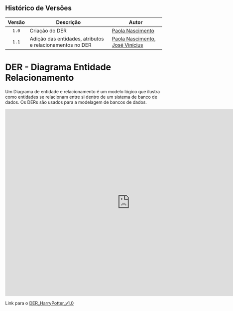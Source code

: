 ## Histórico de Versões
| Versão | Descrição                     | Autor                                                        |
| :----: |  ------------------------------------------------- | -------------------------------------------------------------------------------------------------------------------- |
| `1.0` |  Criação do DER        | [Paola Nascimento](https://github.com/paolaalim)                               |
| `1.1` |  Adição das entidades, atributos e relacionamentos no DER         | [Paola Nascimento](https://github.com/paolaalim), [José Vinícius](https://github.com/JoseViniciusQueiroz)                               |

# DER - Diagrama Entidade Relacionamento
Um Diagrama de entidade e relacionamento é um modelo lógico que ilustra como entidades se relacionam entre si dentro de um sistema de banco de dados. Os DERs são usados para a modelagem de bancos de dados.

<iframe loading="lazy" width="800" height="600" style="border:0;"
src="https://www.canva.com/design/DAGXJmIJqcw/Ya0ls0Bitrf3TdgMzmzrKg/view?embed" allowfullscreen="allowfullscreen" allow="fullscreen">
</iframe>

Link para o [DER_HarryPotter_v1.0](https://www.canva.com/design/DAGXJmIJqcw/Ya0ls0Bitrf3TdgMzmzrKg/view)